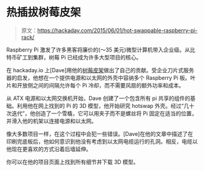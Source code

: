 # 热插拔树莓皮架

> 原文：<https://hackaday.com/2015/06/01/hot-swappable-raspberry-pi-rack/>

Raspberry Pi 激发了许多黑客将廉价的(～35 美元)微型计算机带入企业级。从比特币矿工到集群，树莓 Pi 已经成为许多大型项目的核心。

在 hackaday.io 上[Dave]用他的[树莓皮架](https://hackaday.io/project/5456-raspberry-pi-rack)做出了自己的贡献。受企业刀片式服务器的启发，他想在一个提供电源和以太网的外壳中容纳多个 Raspberry Pi 板。叶片和开放侧之间的间隔允许每个 Pi 冷却，而不需要风扇的额外功率和成本。

从 ATX 电源和以太网交换机开始，Dave 创建了一个包含所有 pi 共享的组件的基础。利用他在网上找到的 Pi 的 3D 模型，他开始研究 hotswap 外壳。经过“几十次迭代”，他创造了一个雪橇，它可以用夹子而不是螺丝将 Pi 固定在适当的位置，并滑入他的机架以连接电源和以太网。

像大多数项目一样，在这个过程中会犯一些错误。[Dave]在他的文章中描述了在印刷完底板后，他如何意识到他没有考虑到以太网电缆运行的孔洞。相反，电缆以他现在更喜欢的方式沿着后墙延伸。

你可以在他的项目页面上找到所有细节并下载 3D 模型。